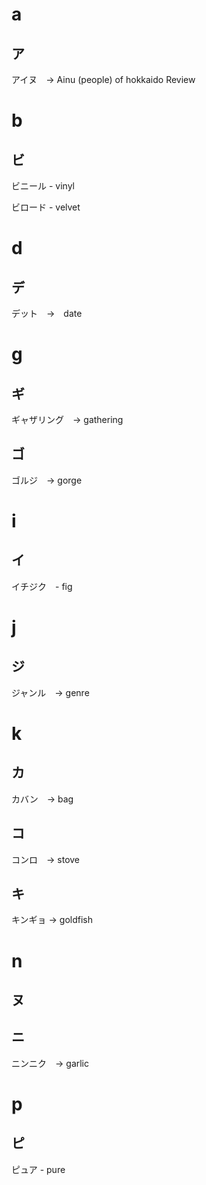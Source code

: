 # a

## ア

アイヌ　→ Ainu (people) of hokkaido
Review

# b

## ビ

ビニール - vinyl

ビロード - velvet

# d

## デ

デット　→　date

# g

## ギ

ギャザリング　→ gathering

## ゴ

ゴルジ　→ gorge

# i

## イ

イチジク　- fig

# j

## ジ

ジャンル　→ genre

# k

## カ

カバン　→ bag

## コ

コンロ　→ stove

## キ

キンギョ → goldfish

# n

## ヌ

## ニ

ニンニク　→ garlic

# p

## ピ

ピュア - pure
